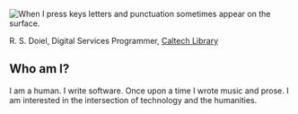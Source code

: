 ![When I press keys letters and punctuation sometimes appear on the surface.](https://www.gravatar.com/avatar/60c7b20527f236c7156a85772a97430f.png) 

R. S. Doiel, Digital Services Programmer, [Caltech Library](http://library.caltech.edu)

## Who am I?

I am a human. I write software. Once upon a time I wrote music and prose. I am interested in the intersection of technology and the humanities.


